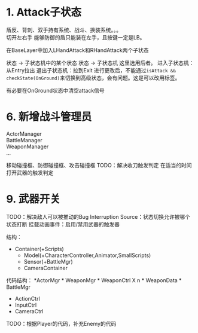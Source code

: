 # 1. Attack子状态

盾反、背刺、双手持有系统、战斗、换装系统。。。  
切开左右手
能够防御的盾只能装在左手，且按键一定是LB。  

在BaseLayer中加入LHandAttack和RHandAttack两个子状态
  
状态 -> 子状态机中的某个状态
状态 -> 子状态机
这里选用后者。
进入子状态机：从Entry拉出
退出子状态机：拉到Exit
进行更改后，不能通过`isAttack && checkState(OnGround)`来切换到高级状态，会有问题。这是可以改用标签。

有必要在OnGround状态中清空attack信号

# 6. 新增战斗管理员

ActorManager  
BattleManager  
WeaponManager  
...

移动碰撞框、防御碰撞框、攻击碰撞框
TODO：解决收刀触发判定
在适当的时间打开武器的触发判定

# 9. 武器开关

TODO：解决敌人可以被推动的Bug
Interruption Source：状态切换允许被哪个状态打断
挂载动画事件：启用/禁用武器的触发器

结构：
* Container(+Scripts)
	* Model(+CharacterController,Animator,SmallScripts)
	* Sensor(+BattleMgr)
	* CameraContainer
	
代码结构：
*ActorMgr
	* WeaponMgr
		* WeaponCtrl X n
			* WeaponData
	* BattleMgr
* ActionCtrl
* InputCtrl
* CameraCtrl

TODO：根据Player的代码，补充Enemy的代码